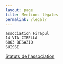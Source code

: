 ```yaml
---
layout: page
title: Mentions légales
permalink: /legal/
---
```


    association Firapul
    14 VIA CIBELLA
    6863 BESAZIO
    SUISSE

[Statuts de l'association](/images/statuts.pdf)

